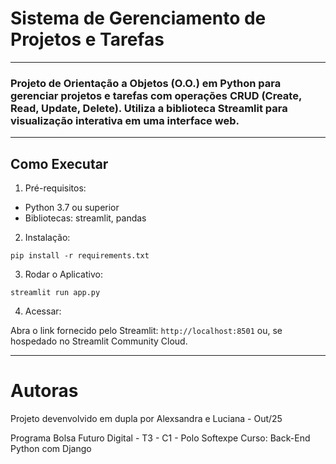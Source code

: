 # Sistema de Gerenciamento de Projetos e Tarefas

---

### Projeto de Orientação a Objetos (O.O.) em Python para gerenciar projetos e tarefas com operações CRUD (Create, Read, Update, Delete). Utiliza a biblioteca Streamlit para visualização interativa em uma interface web.

---

## Como Executar

1. Pré-requisitos:

- Python 3.7 ou superior
- Bibliotecas: streamlit, pandas

2. Instalação:

`pip install -r requirements.txt` 

3. Rodar o Aplicativo:

`streamlit run app.py`

4. Acessar:

Abra o link fornecido pelo Streamlit: `http://localhost:8501` ou, se hospedado no Streamlit Community Cloud.

--- 

# Autoras

Projeto devenvolvido em dupla por Alexsandra e Luciana - Out/25

Programa  Bolsa Futuro Digital - T3 - C1 - Polo Softexpe
Curso: Back-End Python com Django